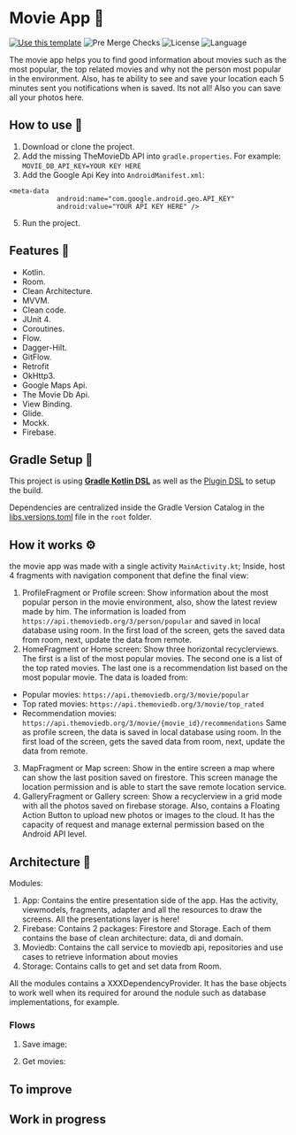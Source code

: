 # Movie App 🤖

[![Use this template](https://img.shields.io/badge/from-kotlin--android--template-brightgreen?logo=dropbox)](https://github.com/cortinico/kotlin-android-template/generate) ![Pre Merge Checks](https://github.com/cortinico/kotlin-android-template/workflows/Pre%20Merge%20Checks/badge.svg)  ![License](https://img.shields.io/github/license/cortinico/kotlin-android-template.svg) ![Language](https://img.shields.io/github/languages/top/cortinico/kotlin-android-template?color=blue&logo=kotlin)

The movie app helps you to find good information about movies such as the most popular, the top related movies and why not the person most popular in the environment. Also, has te ability to see and save your location each 5 minutes sent you notifications when is saved. Its not all! Also you can save all your photos here.

## How to use 👣

1. Download or clone the project.
2. Add the missing TheMovieDb API into `gradle.properties`. For example:
   ```MOVIE_DB_API_KEY=YOUR KEY HERE```
4. Add the Google Api Key into `AndroidManifest.xml`:
```
<meta-data
            android:name="com.google.android.geo.API_KEY"
            android:value="YOUR API KEY HERE" />
```
5. Run the project.

## Features 🎨

- Kotlin.
- Room.
- Clean Architecture.
- MVVM.
- Clean code.
- JUnit 4.
- Coroutines.
- Flow.
- Dagger-Hilt.
- GitFlow.
- Retrofit
- OkHttp3.
- Google Maps Api.
- The Movie Db Api.
- View Binding.
- Glide.
- Mockk.
- Firebase.

## Gradle Setup 🐘

This project is using [**Gradle Kotlin DSL**](https://docs.gradle.org/current/userguide/kotlin_dsl.html) as well as the [Plugin DSL](https://docs.gradle.org/current/userguide/plugins.html#sec:plugins_block) to setup the build.

Dependencies are centralized inside the Gradle Version Catalog in the [libs.versions.toml](gradle/libs.versions.toml) file in the `root` folder.


## How it works ⚙️

the movie app was made with a single activity `MainActivity.kt`; Inside, host 4 fragments with navigation component that define the final view:

1. ProfileFragment or Profile screen: Show information about the most popular person in the movie environment, also, show the latest review made by him. The information is loaded from `https://api.themoviedb.org/3/person/popular` and saved in local database using room. In the first load of the screen, gets the saved data from room, next, update the data from remote.
2. HomeFragment or Home screen: Show three horizontal recyclerviews. The first is a list of the most popular movies. The second one is a list of the top rated movies. The last one is a recommendation list based on the most popular movie. The data is loaded from:
- Popular movies: `https://api.themoviedb.org/3/movie/popular`
- Top rated movies: `https://api.themoviedb.org/3/movie/top_rated`
- Recommendation movies: `https://api.themoviedb.org/3/movie/{movie_id}/recommendations`
  Same as profile screen, the data is saved in local database using room. In the first load of the screen, gets the saved data from room, next, update the data from remote.
3. MapFragment or Map screen: Show in the entire screen a map where can show the last position saved on firestore. This screen manage the location permission and is able to start the save remote location service.
4. GalleryFragment or Gallery screen: Show a recyclerview in a grid mode with all the photos saved on firebase storage. Also, contains a Floating Action Button to upload new photos or images to the cloud. It has the capacity of request and manage external permission based on the Android API level.

## Architecture 🚀

Modules:
1. App: Contains the entire presentation side of the app. Has the activity, viewmodels, fragments, adapter and all the resources to draw the screens. All the presentations layer is here!
2. Firebase: Contains 2 packages: Firestore and Storage. Each of them contains the base of clean architecture: data, di and domain.
3. Moviedb: Contains the call service to moviedb api, repositories and use cases to retrieve information about movies 
4. Storage: Contains calls to get and set data from Room.

All the modules contains a XXXDependencyProvider. It has the base objects to work well when its required for around the nodule such as database implementations, for example.


### Flows

1. Save image:




2. Get movies:





## To improve



## Work in progress


